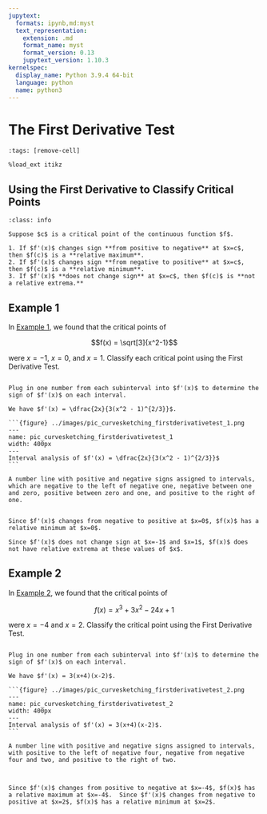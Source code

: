 ```yaml
---
jupytext:
  formats: ipynb,md:myst
  text_representation:
    extension: .md
    format_name: myst
    format_version: 0.13
    jupytext_version: 1.10.3
kernelspec:
  display_name: Python 3.9.4 64-bit
  language: python
  name: python3
---
```

# The First Derivative Test

```{code-cell}
:tags: [remove-cell]

%load_ext itikz
```

## Using the First Derivative to Classify Critical Points


```{admonition} The First Derivative Test
:class: info

Suppose $c$ is a critical point of the continuous function $f$.

1. If $f'(x)$ changes sign **from positive to negative** at $x=c$, then $f(c)$ is a **relative maximum**.
2. If $f'(x)$ changes sign **from negative to positive** at $x=c$, then $f(c)$ is a **relative minimum**. 
3. If $f'(x)$ **does not change sign** at $x=c$, then $f(c)$ is **not a relative extrema.** 
```

## Example 1

In [Example 1](curvesketching_critical_points_example_1), we found that the critical points of 

$$f(x) = \sqrt[3]{x^2-1}$$ 

were $x=-1$, $x=0$, and $x=1$.
Classify each critical point using the First Derivative Test. 

````{dropdown} **Step 1:** Break up the domain of $f'(x)$ at each critical point.

Plug in one number from each subinterval into $f'(x)$ to determine the sign of $f'(x)$ on each interval.

We have $f'(x) = \dfrac{2x}{3(x^2 - 1)^{2/3}}$.

```{figure} ../images/pic_curvesketching_firstderivativetest_1.png
---
name: pic_curvesketching_firstderivativetest_1
width: 400px
---
Interval analysis of $f'(x) = \dfrac{2x}{3(x^2 - 1)^{2/3}}$
```
````
```{dropdown} Long Text Description
A number line with positive and negative signs assigned to intervals, which are negative to the left of negative one, negative between one and zero, positive between zero and one, and positive to the right of one.

```

```{dropdown} **Step 2:** Classify each critical point.

Since $f'(x)$ changes from negative to positive at $x=0$, $f(x)$ has a relative minimum at $x=0$.  

Since $f'(x)$ does not change sign at $x=-1$ and $x=1$, $f(x)$ does not have relative extrema at these values of $x$.
```


## Example 2

In [Example 2](curvesketching_critical_points_example_2), we found that the critical points of 

$$f(x) = x^3 +3x^2 - 24x + 1$$ 

were $x=-4$ and $x=2$. Classify the critical point using the First Derivative Test. 

````{dropdown} **Step 1:** Break up the domain of $f'(x)$ at each critical point.

Plug in one number from each subinterval into $f'(x)$ to determine the sign of $f'(x)$ on each interval.

We have $f'(x) = 3(x+4)(x-2)$.

```{figure} ../images/pic_curvesketching_firstderivativetest_2.png
---
name: pic_curvesketching_firstderivativetest_2
width: 400px
---
Interval analysis of $f'(x) = 3(x+4)(x-2)$.
```
````
```{dropdown} Long Text Description
A number line with positive and negative signs assigned to intervals, with positive to the left of negative four, negative from negative four and two, and positive to the right of two.


```

```{dropdown} **Step 2:** Classify each critical point.

Since $f'(x)$ changes from positive to negative at $x=-4$, $f(x)$ has a relative maximum at $x=-4$.  Since $f'(x)$ changes from negative to positive at $x=2$, $f(x)$ has a relative minimum at $x=2$.
```
